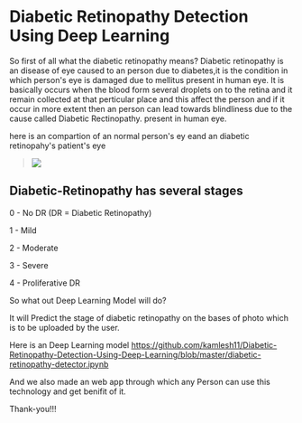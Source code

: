 

# Diabetic Retinopathy Detection Using Deep Learning
So first of all what the diabetic retinopathy means?
 Diabetic retinopathy is an disease of eye caused to an person due to diabetes,it is the condition in which person's eye is damaged due to mellitus present in human eye. It is basically occurs when the blood form several droplets on to the retina and it remain collected at that perticular place and this affect the person and if it occur in more extent then an person can lead towards blindliness due to the cause called Diabetic Rectinopathy.
   present in human eye. 
   
here is an compartion of an normal person's ey eand an diabetic retinopahy's patient's eye

>![](https://afamilyoptician.co.uk/wp-content/uploads/2017/05/diabetic-retinopathy-v01.png)


## Diabetic-Retinopathy has several stages 

0 - No DR     (DR = Diabetic Retinopathy)

1 - Mild

2 - Moderate

3 - Severe

4 - Proliferative DR


So what out Deep Learning Model will do?

It will Predict the stage of diabetic retinopathy on the bases of photo which is to  be uploaded by the user.

Here is an Deep Learning model https://github.com/kamlesh11/Diabetic-Retinopathy-Detection-Using-Deep-Learning/blob/master/diabetic-retinopathy-detector.ipynb  

And we also made an web app through which any Person can use this technology and get benifit of it.

Thank-you!!!
